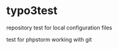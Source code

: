 typo3test
=========

repository test for local configuration files

test for phpstorm working with git
